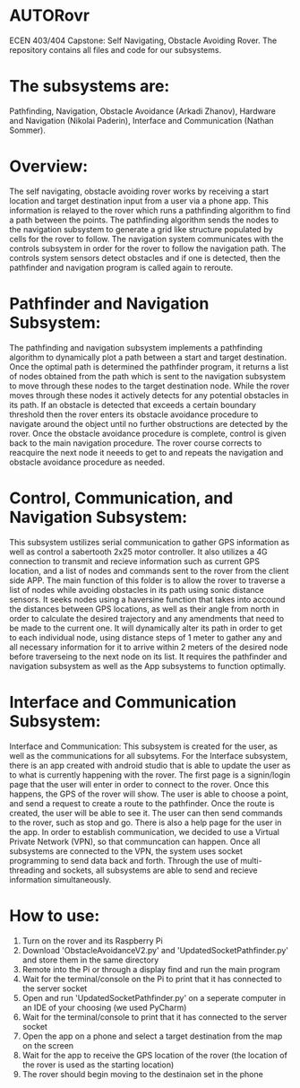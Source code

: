 # AUTORovr
ECEN 403/404 Capstone: Self Navigating, Obstacle Avoiding Rover.
The repository contains all files and code for our subsystems.

# The subsystems are: 
Pathfinding, Navigation, Obstacle Avoidance (Arkadi Zhanov),
Hardware and Navigation (Nikolai Paderin),
Interface and Communication (Nathan Sommer).

# Overview: 
The self navigating, obstacle avoiding rover works by receiving a start location and target destination input from a user via a phone app. This information is relayed to the rover which runs a pathfinding algorithm to find a path between the points. The pathfinding algorithm sends the nodes to the navigation subsystem to generate a grid like structure populated by cells for the rover to follow. The navigation system communicates with the controls subsystem in order for the rover to follow the navigation path. The controls system sensors detect obstacles and if one is detected, then the pathfinder and navigation program is called again to reroute.

# Pathfinder and Navigation Subsystem: 
The pathfinding and navigation subsystem implements a pathfinding algorithm to dynamically plot a path between a start and target destination. Once the optimal path is determined the pathfinder program, it returns a list of nodes obtained from the path which is sent to the navigation subsystem to move through these nodes to the target destination node. While the rover moves through these nodes it actively detects for any potential obstacles in its path. If an obstacle is detected that exceeds a certain boundary threshold then the rover enters its obstacle avoidance procedure to navigate around the object until no further obstructions are detected by the rover. Once the obstacle avoidance procedure is complete, control is given back to the main navigation procedure. The rover course corrects to reacquire the next node it neeeds to get to and repeats the navigation and obstacle avoidance procedure as needed.

# Control, Communication, and Navigation Subsystem: 
This subsystem ustilizes serial communication to gather GPS information as well as control a sabertooth 2x25 motor controller. It also utilizes a 4G connection to transmit and recieve information such as current GPS location, and a list of nodes and commands sent to the rover from the client side APP. The main function of this folder is to allow the rover to traverse a list of nodes while avoiding obstacles in its path using sonic distance sensors. It seeks nodes using a haversine function that takes into accound the distances between GPS locations, as well as their angle from north in order to calculate the desired trajectory and any amendments that need to be made to the current one. It will dynamically alter its path in order to get to each individual node, using distance steps of 1 meter to gather any and all necessary information for it to arrive within 2 meters of the desired node before traverseing to the next node on its list. It requires the pathfinder and navigation subsystem as well as the App subsystems to function optimally.

# Interface and Communication Subsystem:
Interface and Communication: This subsystem is created for the user, as well as the communications for all subsytems. For the Interface subsystem, there is an app created with android studio that is able to update the user as to what is currently happening with the rover. The first page is a signin/login page that the user will enter in order to connect to the rover. Once this happens, the GPS of the rover will show. The user is able to choose a point, and send a request to create a route to the pathfinder. Once the route is created, the user will be able to see it. The user can then send commands to the rover, such as stop and go. There is also a help page for the user in the app. In order to establish communication, we decided to use a Virtual Private Network (VPN), so that communcation can happen. Once all subsystems are connected to the VPN, the system uses socket programming to send data back and forth. Through the use of multi-threading and sockets, all subsystems are able to send and recieve information simultaneously.

# How to use:
1) Turn on the rover and its Raspberry Pi
2) Download 'ObstacleAvoidanceV2.py' and 'UpdatedSocketPathfinder.py' and store them in the same directory
3) Remote into the Pi or through a display find and run the main program
4) Wait for the terminal/console on the Pi to print that it has connected to the server socket
5) Open and run 'UpdatedSocketPathfinder.py' on a seperate computer in an IDE of your choosing (we used PyCharm)
6) Wait for the terminal/console to print that it has connected to the server socket
7) Open the app on a phone and select a target destination from the map on the screen
8) Wait for the app to receive the GPS location of the rover (the location of the rover is used as the starting location)
9) The rover should begin moving to the destinaion set in the phone 
